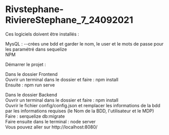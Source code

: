 # Rivstephane-RiviereStephane_7_24092021

Ces logiciels doivent être installés :

MysQL : --crées une bdd  et garder le nom, le user et le mots de passe pour les paramétré dans sequelize</br>
NPM

Démarrer le projet :

Dans le dossier Frontend</br>
Ouvrir un terminal dans le dossier et faire : npm install</br>
Ensuite : npm run serve

Dans le dossier Backend</br>
Ouvrir un terminal dans le dossier et faire : npm install</br>
Ouvrir le fichier config/config.json et remplacer les informations de la bdd par les informations requises (le Nom de la BDD, l'utilisateur et le MDP) </br>
Faire : serquelize db:migrate</br>
Faire ensuite dans le terminal : node server</br>
Vous pouvez aller sur http://localhost:8080/
